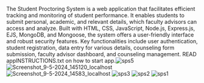The Student Proctoring System is a web application that facilitates efficient tracking and 
monitoring of student performance. It enables students to submit personal, academic, and 
relevant details, which faculty advisors can access and analyze. Built with HTML, CSS, 
JavaScript, Node.js, Express.js, EJS, MongoDB, and Mongoose, the system offers a user-friendly interface and robust security features. Key functionalities include user authentication, 
student registration, data entry for various details, counseling form submission, faculty advisor 
dashboard, and counseling management. 
READ appINSTRUCTIONS.txt on how to start app.![sps5](https://github.com/Anup-Naik/SPS/assets/117713985/5a2c63d7-b5f3-4cc7-9846-3f24abcee9ff)
![Screenshot_9-5-2024_145120_localhost](https://github.com/Anup-Naik/SPS/assets/117713985/250bd901-b27d-4200-a529-9b1432f57883)
![Screenshot_9-5-2024_14583_localhost](https://github.com/Anup-Naik/SPS/assets/117713985/8eeb5aef-297d-4008-8fd3-25086a6079b0)
![sps3](https://github.com/Anup-Naik/SPS/assets/117713985/4a697bc3-a3ba-4815-b778-1bf57592e938)
![sps2](https://github.com/Anup-Naik/SPS/assets/117713985/4b8df1a3-5410-4d32-b2ee-60854195c3f7)
![sps1](https://github.com/Anup-Naik/SPS/assets/117713985/5dc0ff46-bb04-4880-adca-a63953f12ce7)

